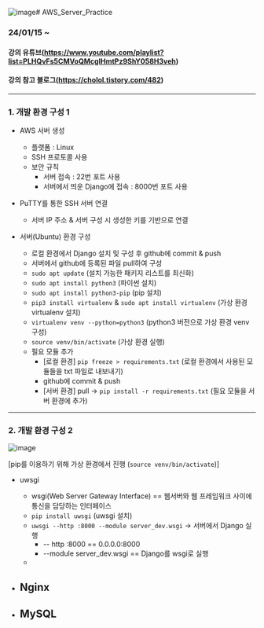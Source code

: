 ![image](https://github.com/NamSangwon/AWS_Server_Practice/assets/127469500/8aa18486-c437-4e46-b54e-8f6a742551c3)# AWS_Server_Practice
 
### 24/01/15 ~ 

#### 강의 유튜브(https://www.youtube.com/playlist?list=PLHQvFs5CMVoQMcglHmtPz9ShY058H3veh)
#### 강의 참고 블로그(https://cholol.tistory.com/482)

---
### 1. 개발 환경 구성 1
* AWS 서버 생성
  - 플랫폼 : Linux
  - SSH 프로토콜 사용
  - 보안 규칙
    + 서버 접속 : 22번 포트 사용
    + 서버에서 띄운 Django에 접속 : 8000번 포트 사용

* PuTTY를 통한 SSH 서버 연결
  - 서버 IP 주소 & 서버 구성 시 생성한 키를 기반으로 연결

* 서버(Ubuntu) 환경 구성
  - 로컬 환경에서 Django 설치 및 구성 후 github에 commit & push
  - 서버에서 github에 등록된 파일 pull하여 구성
  - `sudo apt update` (설치 가능한 패키지 리스트를 최신화)
  - `sudo apt install python3` (파이썬 설치)
  - `sudo apt install python3-pip` (pip 설치)
  - `pip3 install virtualenv` & `sudo apt install virtualenv` (가상 환경 virtualenv 설치)
  - `virtualenv venv --python=python3` (python3 버전으로 가상 환경 venv 구성)
  - `source venv/bin/activate` (가상 환경 실행)
  - 필요 모듈 추가 
    + [로컬 환경] `pip freeze > requirements.txt` (로컬 환경에서 사용된 모듈들을 txt 파일로 내보내기)
    + github에 commit & push
    + [서버 환경] pull -> `pip install -r requirements.txt` (필요 모듈을 서버 환경에 추가)
---
### 2. 개발 환경 구성 2
![image](https://github.com/NamSangwon/AWS_Server_Practice/assets/127469500/94441b73-7c72-4e21-b219-10baa3d8bb2d)

[pip를 이용하기 위해 가상 환경에서 진행 (`source venv/bin/activate`)]

* uwsgi
  - wsgi(Web Server Gateway Interface) == 웹서버와 웹 프레임워크 사이에 통신을 담당하는 인터페이스
  - `pip install uwsgi` (uwsgi 설치)
  - `uwsgi --http :8000 --module server_dev.wsgi` -> 서버에서 Django 실행
    + -- http :8000 == 0.0.0.0:8000
    + --module server_dev.wsgi == Django를 wsgi로 실행
  - 
  
* Nginx
  -
  
* MySQL
  -
